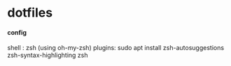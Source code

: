 # dotfiles

#### config

shell : zsh (using oh-my-zsh)
plugins: sudo apt install zsh-autosuggestions zsh-syntax-highlighting zsh
